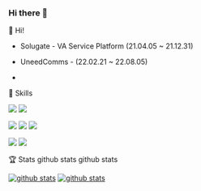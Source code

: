 ### Hi there 👋        
               
<!--       
**jaeyeun95/jaeyeun95** is a ✨ _special_ ✨ repository because its `README.md` (this file) appears on your GitHub profile  
Here are some ideas to get you started:          
- 🔭 I’m currently working on ...    
- 🌱 I’m currently learning ...
- 👯 I’m looking to collaborate on ...
- 🤔 I’m looking for help with ... 
- 💬 Ask me about ...
- 📫 How to reach me: ...
- 😄 Pronouns: ...
- ⚡ Fun fact: ...   
-->
 
👋  Hi!
   
* Solugate - VA Service Platform (21.04.05 ~ 21.12.31) <!-- virtual agent -->
* UneedComms -  (22.02.21 ~ 22.08.05) 

*  

💪 Skills
<p>
  <img src="https://img.shields.io/badge/JavaScript-F7DF1E?style=flat-square&logo=JavaScript&logoColor=black"/>
  <img src="https://img.shields.io/badge/Java-007396?style=flat-square&logo=Java&logoColor=white"/>
</p>
<p>
  <img src="https://img.shields.io/badge/Vue.js-4FC08D?style=flat-square&logo=Vue.js&logoColor=white"/>
  <img src="https://img.shields.io/badge/Spring-6DB33F?style=flat-square&logo=Spring&logoColor=fff"/>
  <img src="https://img.shields.io/badge/SpringBoot-6DB33F?style=flat-square&logo=Spring&logoColor=fff"/>
</p>
<p>
  <img src="https://img.shields.io/badge/Gitlab-FCA121?style=flat-square&logo=Gitlab&logoColor=fff"/>
  <img src="https://img.shields.io/badge/Github-181717?style=flat-square&logo=Github&logoColor=fff"/>
</p>

    



🏆 Stats
github stats github stats

[![github stats](https://github-readme-stats.vercel.app/api?username=jaeyeun95&count_private=true&show_icons=true&hide_border=true&bg_color=00000000&title_color=ff9999&icon_color=ffe062&text_color=bebebe)](https://github.com/jaeyeun95)
[![github stats](https://github-readme-stats.vercel.app/api/top-langs?username=jaeyeun95&count_private=true&show_icons=true&hide_border=true&bg_color=00000000&title_color=ff9999&icon_color=ffe062&text_color=bebebe)](https://github.com/jaeyeun95)
